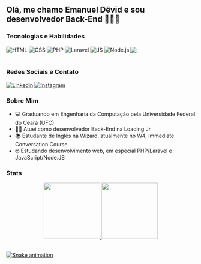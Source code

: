 ## Olá, me chamo Emanuel Dêvid e sou desenvolvedor Back-End 🧑‍💻👋

### Tecnologias e Habilidades
<div style="display: inline_block">
  <img align="center" alt="HTML" src="https://img.shields.io/badge/HTML5-E34F26?style=for-the-badge&logo=html5&logoColor=white">
  <img align="center" alt="CSS" src="https://img.shields.io/badge/CSS3-1572B6?style=for-the-badge&logo=css3&logoColor=white">
  <img align="center" alt="PHP" src="https://img.shields.io/badge/PHP-777BB4?style=for-the-badge&logo=php&logoColor=white">
  <img align="center" alt="Laravel" src="https://img.shields.io/badge/Laravel-FF2D20?style=for-the-badge&logo=laravel&logoColor=white">
  <img align="center" alt="JS" src="https://img.shields.io/badge/JavaScript-F7DF1E?style=for-the-badge&logo=javascript&logoColor=black">
  <img align="center" alt="Node.js" src="https://img.shields.io/badge/Node.js-43853D?style=for-the-badge&logo=node.js&logoColor=white">
  <img align="center" alt-"Git" src="https://img.shields.io/badge/GIT-E44C30?style=for-the-badge&logo=git&logoColor=white">
</div>

<br>

### Redes Sociais e Contato
[![Linkedin](https://img.shields.io/badge/LinkedIn-0077B5?style=for-the-badge&logo=linkedin&logoColor=white)](https://www.linkedin.com/in/emanuel-d%C3%AAvid-felix-35462a1a5/)
[![Instagram](https://img.shields.io/badge/Instagram-E4405F?style=for-the-badge&logo=instagram&logoColor=white)](https://www.instagram.com/emanueldevid_pf)

### Sobre Mim

- 💻 Graduando em Engenharia da Computação pela Universidade Federal do Ceará (UFC)
- 🧑‍💻 Atuei como desenvolvedor Back-End na Loading Jr
- 📚 Estudante de Inglês na Wizard, atualmente no W4, Immediate Conversation Course
- 🤓 Estudando desenvolvimento web, em especial PHP/Laravel e JavaScript/Node.JS

### Stats
<div align="left" style="display:flex; align-items:center; justify-content:center;">
  <a href="https://github.com/EmanuelDevid">
  <img height="150em" src="https://github-readme-stats.vercel.app/api?username=EmanuelDevid&show_icons=true&theme=highcontrast&include_all_commits=true&count_private=true"/>
  <img height="150em" src="https://github-readme-stats.vercel.app/api/top-langs/?username=EmanuelDevid&layout=compact&langs_count=8&theme=highcontrast"/>
</div>

<br>

![Snake animation](https://github.com/EmanuelDevid/EmanuelDevid/blob/output/github-contribution-grid-snake.svg)
